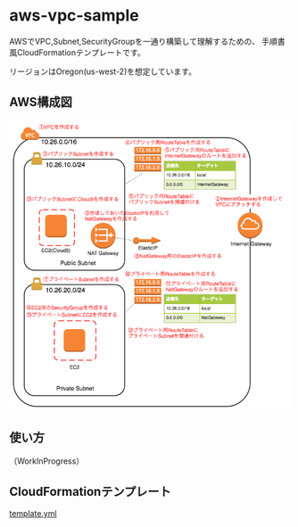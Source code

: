 # aws-vpc-sample

AWSでVPC,Subnet,SecurityGroupを一通り構築して理解するための、
手順書風CloudFormationテンプレートです。

リージョンはOregon(us-west-2)を想定しています。

## AWS構成図

![AWS](./img/aws.png)

## 使い方

（WorkInProgress）

## CloudFormationテンプレート

[template.yml](template.yml)
